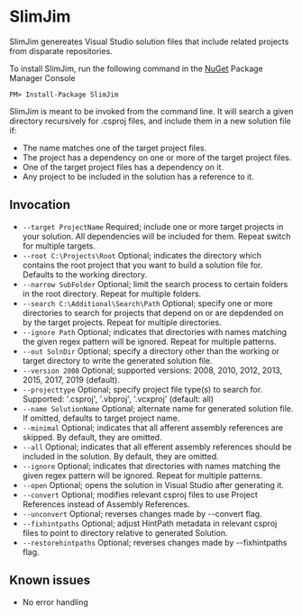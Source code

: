 SlimJim
=====

SlimJim genereates Visual Studio solution files that include related projects from disparate repositories.

To install SlimJim, run the following command in the [NuGet](http://nuget.org/) Package Manager Console

    PM> Install-Package SlimJim

SlimJim is meant to be invoked from the command line. It will search a given directory recursively for .csproj files, and include them in a new solution file if:

* The name matches one of the target project files.
* The project has a dependency on one or more of the target project files.
* One of the target project files has a dependency on it.
* Any project to be included in the solution has a reference to it. 

Invocation
----------

* `--target ProjectName`				Required; include one or more target projects in your solution. All dependencies will be included for them. Repeat switch for multiple targets.
* `--root C:\Projects\Root`				Optional; indicates the directory which contains the root project that you want to build a solution file for. Defaults to the working directory.
* `--narrow SubFolder`					Optional; limit the search process to certain folders in the root directory. Repeat for multiple folders.
* `--search C:\Additional\Search\Path`  Optional; specify one or more directories to search for projects that depend on or are depdended on by the target projects. Repeat for multiple directories.
* `--ignore Path`						Optional; indicates that directories with names matching the given regex pattern will be ignored. Repeat for multiple patterns.
* `--out SolnDir` 						Optional; specify a directory other than the working or target directory to write the generated solution file.
* `--version 2008`         				Optional; supported versions: 2008, 2010, 2012, 2013, 2015, 2017, 2019 (default).
* `--projecttype`						Optional; specify project file type(s) to search for. Supported: '.csproj', '.vbproj', '.vcxproj' (default: all)
* `--name SolutionName`                 Optional; alternate name for generated solution file. If omitted, defaults to target project name.
* `--minimal`   			 			Optional; indicates that all afferent assembly references are skipped. By default, they are omitted.
* `--all`								Optional; indicates that all efferent assembly references should be included in the solution. By default, they are omitted.
* `--ignore`							Optional; indicates that directories with names matching the given regex pattern will be ignored. Repeat for multiple patterns.
* `--open`								Optional; opens the solution in Visual Studio after generating it.
* `--convert`							Optional; modifies relevant csproj files to use Project References instead of Assembly References.
* `--unconvert`							Optional; reverses changes made by --convert flag.
* `--fixhintpaths`						Optional; adjust HintPath metadata in relevant csproj files to point to directory relative to generated Solution.
* `--restorehintpaths`					Optional; reverses changes made by --fixhintpaths flag.

Known issues 
------------
* No error handling
